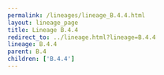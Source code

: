 ```yaml
---
permalink: /lineages/lineage_B.4.4.html
layout: lineage_page
title: Lineage B.4.4
redirect_to: ../lineage.html?lineage=B.4.4
lineage: B.4.4
parent: B.4
children: ['B.4.4']
---
```

